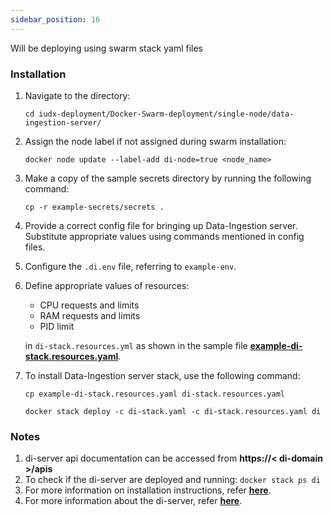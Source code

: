 ```yaml
---
sidebar_position: 16
---
```

Will be deploying using swarm stack yaml files

### Installation

1. Navigate to the directory:
   
    ```
    cd iudx-deployment/Docker-Swarm-deployment/single-node/data-ingestion-server/
    ```

2. Assign the node label if not assigned during swarm installation:
   
    ```
    docker node update --label-add di-node=true <node_name>
    ```

3. Make a copy of the sample secrets directory by running the following command:
   
    ```
    cp -r example-secrets/secrets .
    ```

4. Provide a correct config file for bringing up Data-Ingestion server. Substitute appropriate values using commands mentioned in config files.

5. Configure the `.di.env` file, referring to `example-env`.

6. Define appropriate values of resources:
    - CPU requests and limits
    - RAM requests and limits
    - PID limit

   in `di-stack.resources.yml` as shown in the sample file **[example-di-stack.resources.yaml](https://github.com/datakaveri/iudx-deployment/blob/4.5.0/Docker-Swarm-deployment/single-node/data-ingestion-server/example-di-stack.resources.yaml)**.

7. To install Data-Ingestion server stack, use the following command:

    ```   
    cp example-di-stack.resources.yaml di-stack.resources.yaml

    docker stack deploy -c di-stack.yaml -c di-stack.resources.yaml di
    ```

### Notes

1. di-server api documentation can be accessed from **https://< di-domain >/apis**
2. To check if the di-server are deployed and running: `docker stack ps di`
3. For more information on installation instructions, refer **[here](https://github.com/datakaveri/iudx-deployment/tree/4.5.0/Docker-Swarm-deployment/single-node/data-ingestion-server#install)**.
4. For more information about the di-server, refer **[here](https://github.com/datakaveri/iudx-data-ingestion-server#iudx-data-ingestion-server)**.
